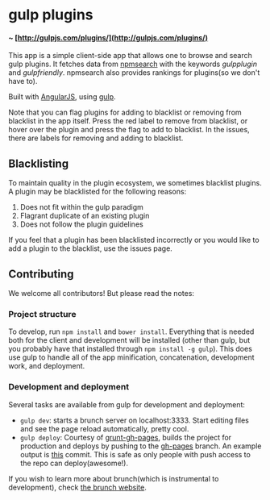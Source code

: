 gulp plugins
============
#### ~ [http://gulpjs.com/plugins/](http://gulpjs.com/plugins/)

This app is a simple client-side app that allows one to browse and search gulp plugins.
It fetches data from [npmsearch](http://npmsearch.com/) with the keywords *gulpplugin* and *gulpfriendly*.
npmsearch also provides rankings for plugins(so we don't have to).

Built with [AngularJS](http://angularjs.org),
using [gulp](http://gulpjs.com/).

Note that you can flag plugins for adding to blacklist or removing from blacklist in the app itself.
Press the red label to remove from blacklist, or hover over the plugin and press the flag to add to blacklist.
In the issues, there are labels for removing and adding to blacklist.

## Blacklisting

To maintain quality in the plugin ecosystem, we sometimes blacklist plugins. A plugin may be blacklisted for the following reasons:

1. Does not fit within the gulp paradigm
2. Flagrant duplicate of an existing plugin
3. Does not follow the plugin guidelines

If you feel that a plugin has been blacklisted incorrectly or you would like to add a plugin to the blacklist, use the issues page.

## Contributing

We welcome all contributors! But please read the notes:

### Project structure
To develop, run `npm install` and `bower install`.
Everything that is needed both for the client and development will be installed
(other than gulp, but you probably have that installed through `npm install -g gulp`).
This does use gulp to handle all of the app minification, concatenation, development work, and deployment.

### Development and deployment
Several tasks are available from gulp for development and deployment:

- `gulp dev`: starts a brunch server on localhost:3333.
Start editing files and see the page reload automatically, pretty cool.
- `gulp deploy`: Courtesy of [grunt-gh-pages](https://github.com/tschaub/grunt-gh-pages),
builds the project for production and deploys by pushing to the
[gh-pages](https://github.com/gulpjs/plugins/tree/gh-pages) branch.
An example output is [this](https://github.com/gulpjs/plugins/commit/fa4027f90a725d9caa7971fc00e1d3c4174d2026) commit.
This is safe as only people with push access to the repo can deploy(awesome!).

If you wish to learn more about brunch(which is instrumental to development), check [the brunch website](http://brunch.io/).
